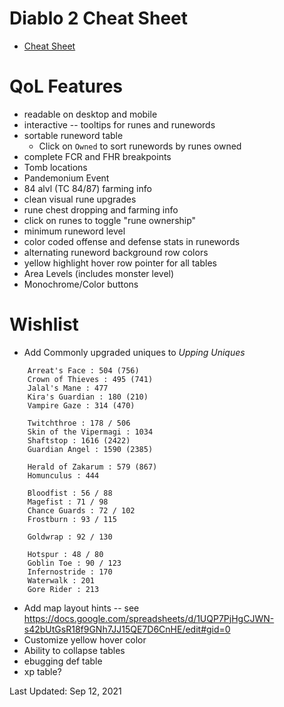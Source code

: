 # Diablo 2 Cheat Sheet

* [Cheat Sheet](https://htmlpreview.github.io/?https://github.com/Michaelangel007/d2_cheat_sheet/blob/master/index.html)

# QoL Features

 * readable on desktop and mobile
 * interactive -- tooltips for runes and runewords
 * sortable runeword table
   * Click on `Owned` to sort runewords by runes owned
 * complete FCR and FHR breakpoints
 * Tomb locations
 * Pandemonium Event
 * 84 alvl (TC 84/87) farming info
 * clean visual rune upgrades
 * rune chest dropping and farming info
 * click on runes to toggle "rune ownership"
 * minimum runeword level
 * color coded offense and defense stats in runewords
 * alternating runeword background row colors
 * yellow highlight hover row pointer for all tables
 * Area Levels (includes monster level)
 * Monochrome/Color buttons

# Wishlist

* Add Commonly upgraded uniques to _Upping Uniques_

```
    Arreat's Face : 504 (756)
    Crown of Thieves : 495 (741)
    Jalal's Mane : 477
    Kira's Guardian : 180 (210)
    Vampire Gaze : 314 (470)

    Twitchthroe : 178 / 506
    Skin of the Vipermagi : 1034
    Shaftstop : 1616 (2422)
    Guardian Angel : 1590 (2385)

    Herald of Zakarum : 579 (867)
    Homunculus : 444

    Bloodfist : 56 / 88
    Magefist : 71 / 98
    Chance Guards : 72 / 102
    Frostburn : 93 / 115

    Goldwrap : 92 / 130

    Hotspur : 48 / 80
    Goblin Toe : 90 / 123
    Infernostride : 170
    Waterwalk : 201
    Gore Rider : 213
```
* Add map layout hints -- see https://docs.google.com/spreadsheets/d/1UQP7PjHgCJWN-s42bUtGsR18f9GNh7JJ15QE7D6CnHE/edit#gid=0
* Customize yellow hover color
* Ability to collapse tables
* ebugging def table
* xp table?

Last Updated: Sep 12, 2021
